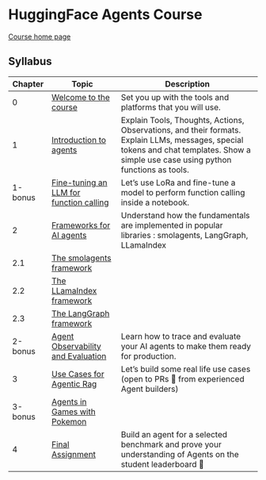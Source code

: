 # HuggingFace Agents Course

[Course home page](https://huggingface.co/learn/agents-course/unit0/introduction)

## Syllabus

| Chapter | Topic | Description |
|---------|-------|-------------|
| 0       | [Welcome to the course](https://huggingface.co/learn/agents-course/unit0/onboarding) | Set you up with the tools and platforms that you will use. |
| 1       | [Introduction to agents](https://huggingface.co/learn/agents-course/unit1/introduction) | Explain Tools, Thoughts, Actions, Observations, and their formats. Explain LLMs, messages, special tokens and chat templates. Show a simple use case using python functions as tools. |
| 1-bonus | [Fine-tuning an LLM for function calling](https://huggingface.co/learn/agents-course/bonus-unit1/introduction) | Let’s use LoRa and fine-tune a model to perform function calling inside a notebook. |
| 2       | [Frameworks for AI agents](https://huggingface.co/learn/agents-course/unit2/introduction) | Understand how the fundamentals are implemented in popular libraries : smolagents, LangGraph, LLamaIndex |
| 2.1     | [The smolagents framework](https://huggingface.co/learn/agents-course/unit2/smolagents/introduction) | |
| 2.2     | [The LLamaIndex framework](https://huggingface.co/learn/agents-course/unit2/llama-index/introduction) | |
| 2.3     | [The LangGraph framework](https://huggingface.co/learn/agents-course/unit2/langgraph/introduction) | |
| 2-bonus | [Agent Observability and Evaluation](https://huggingface.co/learn/agents-course/bonus-unit2/introduction) | Learn how to trace and evaluate your AI agents to make them ready for production. |
| 3       | [Use Cases for Agentic Rag](https://huggingface.co/learn/agents-course/unit3/agentic-rag/introduction) | Let’s build some real life use cases (open to PRs 🤗 from experienced Agent builders) |
| 3-bonus | [Agents in Games with Pokemon](https://huggingface.co/learn/agents-course/bonus-unit3/introduction) | |
| 4       | [Final Assignment](https://huggingface.co/learn/agents-course/unit4/introduction) | Build an agent for a selected benchmark and prove your understanding of Agents on the student leaderboard 🚀 |
